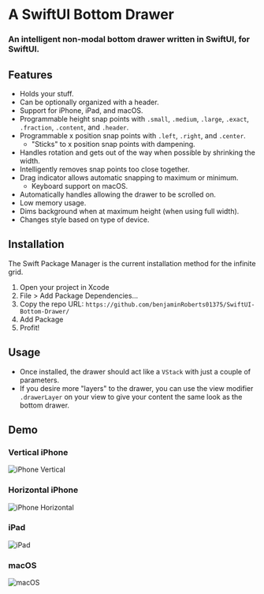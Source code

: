 # A SwiftUI Bottom Drawer
### An intelligent non-modal bottom drawer written in SwiftUI, for SwiftUI.

## Features
* Holds your stuff.
 * Can be optionally organized with a header.
* Support for iPhone, iPad, and macOS.
* Programmable height snap points with `.small`, `.medium`, `.large`, `.exact`, `.fraction`, `.content`, and `.header`.
* Programmable x position snap points with `.left`, `.right`, and `.center`.
  * "Sticks" to x position snap points with dampening.
* Handles rotation and gets out of the way when possible by shrinking the width.
* Intelligently removes snap points too close together.
* Drag indicator allows automatic snapping to maximum or minimum.
  * Keyboard support on macOS.
* Automatically handles allowing the drawer to be scrolled on.
* Low memory usage.
* Dims background when at maximum height (when using full width).
* Changes style based on type of device.

## Installation
The Swift Package Manager is the current installation method for the infinite grid.

1. Open your project in Xcode
2. File > Add Package Dependencies...
3. Copy the repo URL: `https://github.com/benjaminRoberts01375/SwiftUI-Bottom-Drawer/`
4. Add Package
5. Profit!

## Usage
* Once installed, the drawer should act like a `VStack` with just a couple of parameters.
* If you desire more "layers" to the drawer, you can use the view modifier `.drawerLayer` on your view to give your content the same look as the bottom drawer.


## Demo
### Vertical iPhone

![iPhone Vertical](https://github.com/benjaminRoberts01375/SwiftUI-Bottom-Drawer/assets/61424934/75ca8334-df30-4056-8382-c7bbe77d1093)


### Horizontal iPhone

![iPhone Horizontal](https://github.com/benjaminRoberts01375/SwiftUI-Bottom-Drawer/assets/61424934/1508a363-44fb-4c60-a316-5c99fd19be3e)

### iPad

![iPad](https://github.com/benjaminRoberts01375/SwiftUI-Bottom-Drawer/assets/61424934/2e407a13-0e3c-45ed-9c4a-a4fd581d886b)


### macOS

![macOS](https://github.com/benjaminRoberts01375/SwiftUI-Bottom-Drawer/assets/61424934/606fe795-a36d-4bd5-a552-1813178fb40f)
